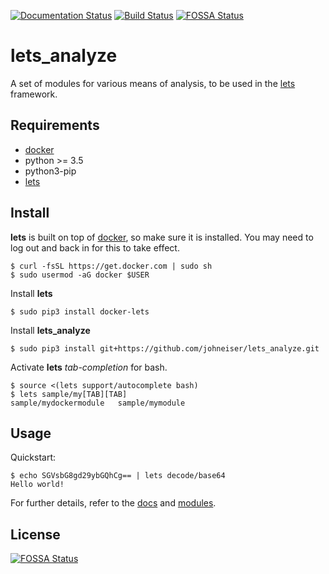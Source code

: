 [![Documentation Status](https://readthedocs.org/projects/lets/badge/?version=latest)](https://lets.readthedocs.io/en/latest/?badge=latest)
[![Build Status](https://travis-ci.com/johneiser/lets_analyze.svg?branch=main)](https://travis-ci.com/johneiser/lets_analyze)
[![FOSSA Status](https://app.fossa.io/api/projects/git%2Bgithub.com%2Fjohneiser%2Flets_analyze.svg?type=shield)](https://app.fossa.io/projects/git%2Bgithub.com%2Fjohneiser%2Flets_analyze?ref=badge_shield)

# lets_analyze

A set of modules for various means of analysis, to be used in the [lets](https://github.com/johneiser/lets) framework.

## Requirements

- [docker](https://docs.docker.com/install/linux/docker-ce/ubuntu/)
- python >= 3.5
- python3-pip
- [lets](https://lets.readthedocs.io/en/latest/install.html)

## Install

**lets** is built on top of [docker](https://docs.docker.com/install/linux/docker-ce/ubuntu), so make sure it is installed. You may need to log out and back in for this to take effect.

```
$ curl -fsSL https://get.docker.com | sudo sh
$ sudo usermod -aG docker $USER
```

Install **lets**

```
$ sudo pip3 install docker-lets
```

Install **lets_analyze**

```
$ sudo pip3 install git+https://github.com/johneiser/lets_analyze.git
```

Activate **lets** *tab-completion* for bash.

```
$ source <(lets support/autocomplete bash)
$ lets sample/my[TAB][TAB]
sample/mydockermodule   sample/mymodule
```

## Usage

Quickstart:

```
$ echo SGVsbG8gd29ybGQhCg== | lets decode/base64
Hello world!
```

For further details, refer to the [docs](https://lets.readthedocs.io/en/latest/usage.html) and [modules](https://johneiser.github.io/lets_analyze/).

## License
[![FOSSA Status](https://app.fossa.io/api/projects/git%2Bgithub.com%2Fjohneiser%2Flets_analyze.svg?type=large)](https://app.fossa.io/projects/git%2Bgithub.com%2Fjohneiser%2Flets_analyze?ref=badge_large)
